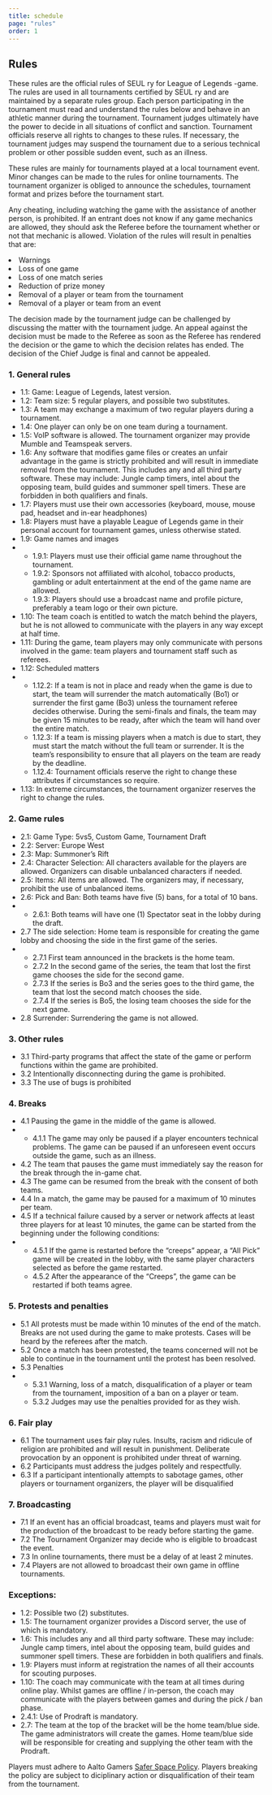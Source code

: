 ```yaml
---
title: schedule
page: "rules"
order: 1
---
```


## Rules

These rules are the official rules of SEUL ry for League of Legends -game. The rules are
used in all tournaments certified by SEUL ry and are maintained by a separate rules group.
Each person participating in the tournament must read and understand the rules below and
behave in an athletic manner during the tournament. Tournament judges ultimately have the
power to decide in all situations of conflict and sanction. Tournament officials reserve all
rights to changes to these rules. If necessary, the tournament judges may suspend the
tournament due to a serious technical problem or other possible sudden event, such as an
illness.

These rules are mainly for tournaments played at a local tournament event. Minor changes
can be made to the rules for online tournaments. The tournament organizer is obliged to
announce the schedules, tournament format and prizes before the tournament start.

Any cheating, including watching the game with the assistance of another person, is
prohibited. If an entrant does not know if any game mechanics are allowed, they should ask
the Referee before the tournament whether or not that mechanic is allowed. Violation of the
rules will result in penalties that are:

<cl>
    <li>Warnings</li>
    <li>Loss of one game  </li>
    <li>Loss of one match series  </li>
    <li>Reduction of prize money  </li>
    <li>Removal of a player or team from the tournament  </li>
    <li>Removal of a player or team from an event  </li>
</cl>

The decision made by the tournament judge can be challenged by discussing the matter with
the tournament judge. An appeal against the decision must be made to the Referee as soon
as the Referee has rendered the decision or the game to which the decision relates has
ended. The decision of the Chief Judge is final and cannot be appealed.

### 1. General rules
  - 1.1: Game: League of Legends, latest version.
  - 1.2: Team size: 5 regular players, and possible two substitutes.
  - 1.3: A team may exchange a maximum of two regular players during a tournament.
  - 1.4: One player can only be on one team during a tournament.
  - 1.5: VoIP software is allowed. The tournament organizer may provide Mumble and
Teamspeak servers.
  - 1.6: Any software that modifies game files or creates an unfair advantage in the
  game is strictly prohibited and will result in immediate removal from the tournament.
  This includes any and all third party software. These may include: Jungle camp
  timers, intel about the opposing team, build guides and summoner spell timers.
  These are forbidden in both qualifiers and finals.
  - 1.7: Players must use their own accessories (keyboard, mouse, mouse pad, headset
  and in-ear headphones)
  - 1.8: Players must have a playable League of Legends game in their personal
  account for tournament games, unless otherwise stated.
  - 1.9: Game names and images
  -
    - 1.9.1: Players must use their official game name throughout the tournament.
    - 1.9.2: Sponsors not affiliated with alcohol, tobacco products, gambling or
    adult entertainment at the end of the game name are allowed.
    - 1.9.3: Players should use a broadcast name and profile picture, preferably a
    team logo or their own picture.
  - 1.10: The team coach is entitled to watch the match behind the players, but he is not
  allowed to communicate with the players in any way except at half time.
  - 1.11: During the game, team players may only communicate with persons involved in
  the game: team players and tournament staff such as referees.
  - 1.12: Scheduled matters
  -
    - 1.12.2: If a team is not in place and ready when the game is due to start, the
    team will surrender the match automatically (Bo1) or surrender the first game
    (Bo3) unless the tournament referee decides otherwise. During the
    semi-finals and finals, the team may be given 15 minutes to be ready, after
    which the team will hand over the entire match.
    - 1.12.3: If a team is missing players when a match is due to start, they must
    start the match without the full team or surrender. It is the team’s responsibility
    to ensure that all players on the team are ready by the deadline.
    - 1.12.4: Tournament officials reserve the right to change these attributes if
    circumstances so require.
  - 1.13: In extreme circumstances, the tournament organizer reserves the right to
  change the rules.

### 2. Game rules
  - 2.1: Game Type: 5vs5, Custom Game, Tournament Draft
  - 2.2: Server: Europe West
  - 2.3: Map: Summoner’s Rift
  - 2.4: Character Selection: All characters available for the players are allowed.
  Organizers can disable unbalanced characters if needed.
  - 2.5: Items: All items are allowed. The organizers may, if necessary, prohibit the use of
  unbalanced items.
  - 2.6: Pick and Ban: Both teams have five (5) bans, for a total of 10 bans.
  - 
    - 2.6.1: Both teams will have one (1) Spectator seat in the lobby during the
    draft.
  - 2.7 The side selection: Home team is responsible for creating the game lobby and
  choosing the side in the first game of the series.
  -
    - 2.7.1 First team announced in the brackets is the home team.
    - 2.7.2 In the second game of the series, the team that lost the first game
    chooses the side for the second game.
    - 2.7.3 If the series is Bo3 and the series goes to the third game, the team that
    lost the second match chooses the side.
    - 2.7.4 If the series is Bo5, the losing team chooses the side for the next game.
  - 2.8 Surrender: Surrendering the game is not allowed.

### 3. Other rules
   - 3.1 Third-party programs that affect the state of the game or perform functions within
   the game are prohibited.
   - 3.2 Intentionally disconnecting during the game is prohibited.
   - 3.3 The use of bugs is prohibited
  
### 4. Breaks
  - 4.1 Pausing the game in the middle of the game is allowed.
  -
    - 4.1.1 The game may only be paused if a player encounters technical
     problems. The game can be paused if an unforeseen event occurs outside
     the game, such as an illness.
   - 4.2 The team that pauses the game must immediately say the reason for the break
   through the in-game chat.
   - 4.3 The game can be resumed from the break with the consent of both teams.
   - 4.4 In a match, the game may be paused for a maximum of 10 minutes per team.
   - 4.5 If a technical failure caused by a server or network affects at least three players
   for at least 10 minutes, the game can be started from the beginning under the
   following conditions:
   -
     - 4.5.1 If the game is restarted before the “creeps” appear, a “All Pick” game
     will be created in the lobby, with the same player characters selected as
     before the game restarted.
     - 4.5.2 After the appearance of the “Creeps”, the game can be restarted if both
        teams agree.

### 5. Protests and penalties
   - 5.1 All protests must be made within 10 minutes of the end of the match. Breaks are
   not used during the game to make protests. Cases will be heard by the referees after
   the match.
   - 5.2 Once a match has been protested, the teams concerned will not be able to
   continue in the tournament until the protest has been resolved.
   - 5.3 Penalties
   - 
     - 5.3.1 Warning, loss of a match, disqualification of a player or team from the
     tournament, imposition of a ban on a player or team.
     - 5.3.2 Judges may use the penalties provided for as they wish.

### 6. Fair play
   - 6.1 The tournament uses fair play rules. Insults, racism and ridicule of religion are
   prohibited and will result in punishment. Deliberate provocation by an opponent is
   prohibited under threat of warning.
   - 6.2 Participants must address the judges politely and respectfully.
   - 6.3 If a participant intentionally attempts to sabotage games, other players or
   tournament organizers, the player will be disqualified

### 7. Broadcasting
  - 7.1 If an event has an official broadcast, teams and players must wait for the
  production of the broadcast to be ready before starting the game.
  - 7.2 The Tournament Organizer may decide who is eligible to broadcast the event.
  - 7.3 In online tournaments, there must be a delay of at least 2 minutes.
  - 7.4 Players are not allowed to broadcast their own game in offline tournaments.
  
### Exceptions:
  - 1.2: Possible two (2) substitutes.
  - 1.5: The tournament organizer provides a Discord server, the use of which is
  mandatory.
  - 1.6: This includes any and all third party software. These may include: Jungle camp
  timers, intel about the opposing team, build guides and summoner spell timers.
  These are forbidden in both qualifiers and finals.
  - 1.9: Players must inform at registration the names of all their accounts for scouting
  purposes.
  - 1.10: The coach may communicate with the team at all times during online play.
  Whilst games are offline / in-person, the coach may communicate with the players
  between games and during the pick / ban phase.
  - 2.4.1: Use of Prodraft is mandatory.
  - 2.7: The team at the top of the bracket will be the home team/blue side. The game
  administrators will create the games. Home team/blue side will be responsible for
  creating and supplying the other team with the Prodraft.

Players must adhere to Aalto Gamers [Safer Space Policy](https://aaltogamers.fi/safespace). Players breaking the policy are subject to diciplinary action or disqualification of their team from the tournament.
&nbsp;
